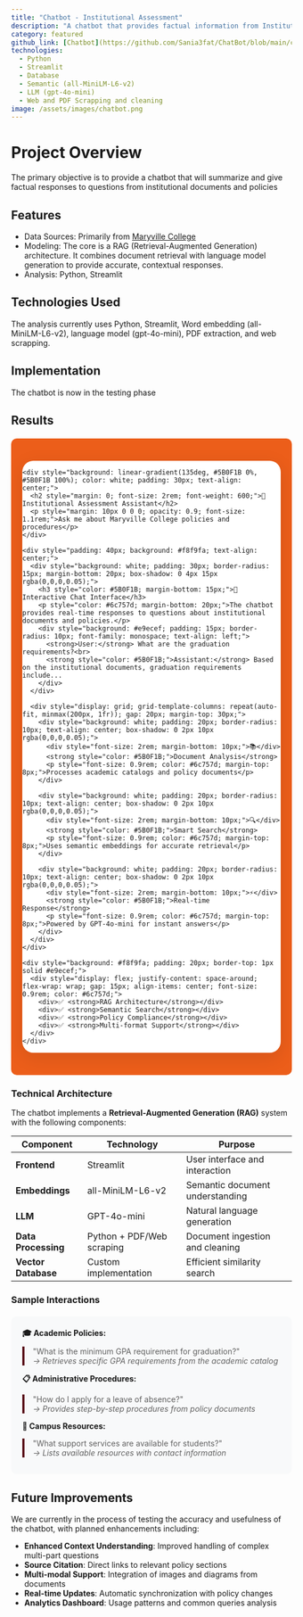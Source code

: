 ```yaml
---
title: "Chatbot - Institutional Assessment"
description: "A chatbot that provides factual information from Institutional Documents and Policies"
category: featured
github_link: [Chatbot](https://github.com/Sania3fat/ChatBot/blob/main/chatbot_optimized_0615v3.py)
technologies:
  - Python
  - Streamlit
  - Database
  - Semantic (all-MiniLM-L6-v2)
  - LLM (gpt-4o-mini)
  - Web and PDF Scrapping and cleaning
image: /assets/images/chatbot.png
---
```


# Project Overview
The primary objective is to provide a chatbot that will summarize and give factual responses to questions from institutional documents and policies

## Features
- Data Sources: Primarily from [Maryville College](https://www.maryvillecollege.edu/academics/catalog/)
- Modeling: The core is a RAG (Retrieval-Augmented Generation) architecture. It combines document retrieval with language model generation to provide accurate, contextual responses.
- Analysis: Python, Streamlit

## Technologies Used
The analysis currently uses Python, Streamlit, Word embedding (all-MiniLM-L6-v2), language model (gpt-4o-mini), PDF extraction, and web scrapping.

## Implementation
The chatbot is now in the testing phase

## Results

<div style="background: linear-gradient(135deg, #EC5E1A 0%, #EC5E1A 100%); padding: 40px 20px; border-radius: 10px; margin: 20px 0;">
  <div style="background: white; border-radius: 20px; box-shadow: 0 8px 32px rgba(0,0,0,0.1); overflow: hidden; max-width: 800px; margin: 0 auto;">
    
    <div style="background: linear-gradient(135deg, #5B0F1B 0%, #5B0F1B 100%); color: white; padding: 30px; text-align: center;">
      <h2 style="margin: 0; font-size: 2rem; font-weight: 600;">🤖 Institutional Assessment Assistant</h2>
      <p style="margin: 10px 0 0 0; opacity: 0.9; font-size: 1.1rem;">Ask me about Maryville College policies and procedures</p>
    </div>
    
    <div style="padding: 40px; background: #f8f9fa; text-align: center;">
      <div style="background: white; padding: 30px; border-radius: 15px; margin-bottom: 20px; box-shadow: 0 4px 15px rgba(0,0,0,0.05);">
        <h3 style="color: #5B0F1B; margin-bottom: 15px;">💬 Interactive Chat Interface</h3>
        <p style="color: #6c757d; margin-bottom: 20px;">The chatbot provides real-time responses to questions about institutional documents and policies.</p>
        <div style="background: #e9ecef; padding: 15px; border-radius: 10px; font-family: monospace; text-align: left;">
          <strong>User:</strong> What are the graduation requirements?<br>
          <strong style="color: #5B0F1B;">Assistant:</strong> Based on the institutional documents, graduation requirements include...
        </div>
      </div>
      
      <div style="display: grid; grid-template-columns: repeat(auto-fit, minmax(200px, 1fr)); gap: 20px; margin-top: 30px;">
        <div style="background: white; padding: 20px; border-radius: 10px; text-align: center; box-shadow: 0 2px 10px rgba(0,0,0,0.05);">
          <div style="font-size: 2rem; margin-bottom: 10px;">📚</div>
          <strong style="color: #5B0F1B;">Document Analysis</strong>
          <p style="font-size: 0.9rem; color: #6c757d; margin-top: 8px;">Processes academic catalogs and policy documents</p>
        </div>
        
        <div style="background: white; padding: 20px; border-radius: 10px; text-align: center; box-shadow: 0 2px 10px rgba(0,0,0,0.05);">
          <div style="font-size: 2rem; margin-bottom: 10px;">🔍</div>
          <strong style="color: #5B0F1B;">Smart Search</strong>
          <p style="font-size: 0.9rem; color: #6c757d; margin-top: 8px;">Uses semantic embeddings for accurate retrieval</p>
        </div>
        
        <div style="background: white; padding: 20px; border-radius: 10px; text-align: center; box-shadow: 0 2px 10px rgba(0,0,0,0.05);">
          <div style="font-size: 2rem; margin-bottom: 10px;">⚡</div>
          <strong style="color: #5B0F1B;">Real-time Response</strong>
          <p style="font-size: 0.9rem; color: #6c757d; margin-top: 8px;">Powered by GPT-4o-mini for instant answers</p>
        </div>
      </div>
    </div>
    
    <div style="background: #f8f9fa; padding: 20px; border-top: 1px solid #e9ecef;">
      <div style="display: flex; justify-content: space-around; flex-wrap: wrap; gap: 15px; align-items: center; font-size: 0.9rem; color: #6c757d;">
        <div>✅ <strong>RAG Architecture</strong></div>
        <div>✅ <strong>Semantic Search</strong></div>
        <div>✅ <strong>Policy Compliance</strong></div>
        <div>✅ <strong>Multi-format Support</strong></div>
      </div>
    </div>
    
  </div>
</div>

### Technical Architecture

The chatbot implements a **Retrieval-Augmented Generation (RAG)** system with the following components:

| Component | Technology | Purpose |
|-----------|------------|---------|
| **Frontend** | Streamlit | User interface and interaction |
| **Embeddings** | all-MiniLM-L6-v2 | Semantic document understanding |
| **LLM** | GPT-4o-mini | Natural language generation |
| **Data Processing** | Python + PDF/Web scraping | Document ingestion and cleaning |
| **Vector Database** | Custom implementation | Efficient similarity search |

### Sample Interactions

<div style="background: #f8f9fa; padding: 20px; border-radius: 10px; margin: 20px 0;">
<strong>🎓 Academic Policies:</strong>
<blockquote style="border-left: 4px solid #5B0F1B; padding-left: 15px; margin: 10px 0;">
"What is the minimum GPA requirement for graduation?"<br>
<em>→ Retrieves specific GPA requirements from the academic catalog</em>
</blockquote>

<strong>📋 Administrative Procedures:</strong>
<blockquote style="border-left: 4px solid #5B0F1B; padding-left: 15px; margin: 10px 0;">
"How do I apply for a leave of absence?"<br>
<em>→ Provides step-by-step procedures from policy documents</em>
</blockquote>

<strong>🏫 Campus Resources:</strong>
<blockquote style="border-left: 4px solid #5B0F1B; padding-left: 15px; margin: 10px 0;">
"What support services are available for students?"<br>
<em>→ Lists available resources with contact information</em>
</blockquote>
</div>

## Future Improvements

We are currently in the process of testing the accuracy and usefulness of the chatbot, with planned enhancements including:

- **Enhanced Context Understanding**: Improved handling of complex multi-part questions
- **Source Citation**: Direct links to relevant policy sections
- **Multi-modal Support**: Integration of images and diagrams from documents
- **Real-time Updates**: Automatic synchronization with policy changes
- **Analytics Dashboard**: Usage patterns and common queries analysis

